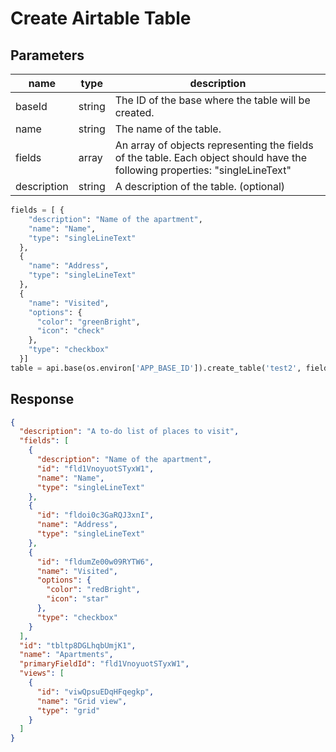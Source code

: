 # Create Airtable Table

## Parameters

| name        | type   | description                                                                                                                  |
|-------------|--------|------------------------------------------------------------------------------------------------------------------------------|
| baseId      | string | The ID of the base where the table will be created.                                                                          |
| name        | string | The name of the table.                                                                                                       |
| fields      | array  | An array of objects representing the fields of the table. Each object should have the following properties: "singleLineText" | "email" | "url" | "multilineText" | "number" | "percent" | "currency" | "singleSelect" | "multipleSelects" | "singleCollaborator" | "multipleCollaborators" | "multipleRecordLinks" | "date" | "dateTime" | "phoneNumber" | "multipleAttachments" | "checkbox" | "formula" | "createdTime" | "rollup" | "count" | "lookup" | "multipleLookupValues" | "autoNumber" | "barcode" | "rating" | "richText" | "duration" | "lastModifiedTime" | "button" | "createdBy" | "lastModifiedBy" | "externalSyncSource" | "aiText" |
| description | string | A description of the table. (optional)                                                                                       |


```python
fields = [ {
    "description": "Name of the apartment",
    "name": "Name",
    "type": "singleLineText"
  },
  {
    "name": "Address",
    "type": "singleLineText"
  },
  {
    "name": "Visited",
    "options": {
      "color": "greenBright",
      "icon": "check"
    },
    "type": "checkbox"
  }]
table = api.base(os.environ['APP_BASE_ID']).create_table('test2', fields, description="This is a test table")
```

## Response

```json
{
  "description": "A to-do list of places to visit",
  "fields": [
    {
      "description": "Name of the apartment",
      "id": "fld1VnoyuotSTyxW1",
      "name": "Name",
      "type": "singleLineText"
    },
    {
      "id": "fldoi0c3GaRQJ3xnI",
      "name": "Address",
      "type": "singleLineText"
    },
    {
      "id": "fldumZe00w09RYTW6",
      "name": "Visited",
      "options": {
        "color": "redBright",
        "icon": "star"
      },
      "type": "checkbox"
    }
  ],
  "id": "tbltp8DGLhqbUmjK1",
  "name": "Apartments",
  "primaryFieldId": "fld1VnoyuotSTyxW1",
  "views": [
    {
      "id": "viwQpsuEDqHFqegkp",
      "name": "Grid view",
      "type": "grid"
    }
  ]
}
```